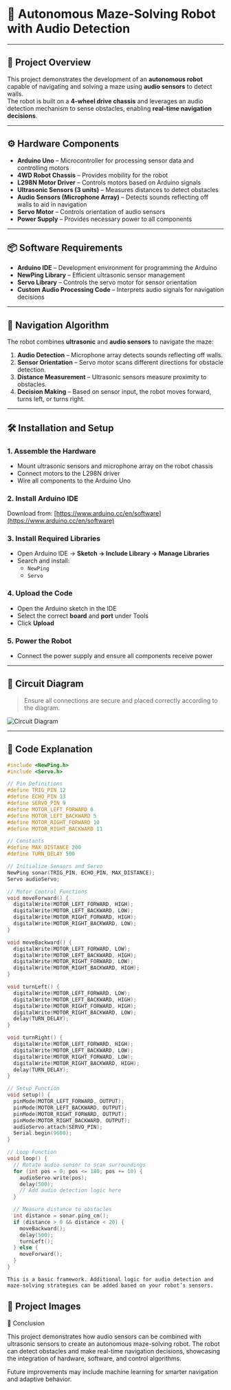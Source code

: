 # 🤖 Autonomous Maze-Solving Robot with Audio Detection

---

## 🧠 Project Overview

This project demonstrates the development of an **autonomous robot** capable of navigating and solving a maze using **audio sensors** to detect walls.  
The robot is built on a **4-wheel drive chassis** and leverages an audio detection mechanism to sense obstacles, enabling **real-time navigation decisions**.

---

## ⚙️ Hardware Components

- **Arduino Uno** – Microcontroller for processing sensor data and controlling motors  
- **4WD Robot Chassis** – Provides mobility for the robot  
- **L298N Motor Driver** – Controls motors based on Arduino signals  
- **Ultrasonic Sensors (3 units)** – Measures distances to detect obstacles  
- **Audio Sensors (Microphone Array)** – Detects sounds reflecting off walls to aid in navigation  
- **Servo Motor** – Controls orientation of audio sensors  
- **Power Supply** – Provides necessary power to all components  

---

## 📦 Software Requirements

- **Arduino IDE** – Development environment for programming the Arduino  
- **NewPing Library** – Efficient ultrasonic sensor management  
- **Servo Library** – Controls the servo motor for sensor orientation  
- **Custom Audio Processing Code** – Interprets audio signals for navigation decisions  

---

## 🧭 Navigation Algorithm

The robot combines **ultrasonic** and **audio sensors** to navigate the maze:

1. **Audio Detection** – Microphone array detects sounds reflecting off walls.  
2. **Sensor Orientation** – Servo motor scans different directions for obstacle detection.  
3. **Distance Measurement** – Ultrasonic sensors measure proximity to obstacles.  
4. **Decision Making** – Based on sensor input, the robot moves forward, turns left, or turns right.  

---

## 🛠️ Installation and Setup

### 1. Assemble the Hardware

- Mount ultrasonic sensors and microphone array on the robot chassis  
- Connect motors to the L298N driver  
- Wire all components to the Arduino Uno  

### 2. Install Arduino IDE

Download from: [https://www.arduino.cc/en/software](https://www.arduino.cc/en/software)  

### 3. Install Required Libraries

- Open Arduino IDE → **Sketch → Include Library → Manage Libraries**  
- Search and install:  
  - `NewPing`  
  - `Servo`  

### 4. Upload the Code

- Open the Arduino sketch in the IDE  
- Select the correct **board** and **port** under Tools  
- Click **Upload**  

### 5. Power the Robot

- Connect the power supply and ensure all components receive power  

---

## 📐 Circuit Diagram

> Ensure all connections are secure and placed correctly according to the diagram.

![Circuit Diagram](https://example.com/circuit-diagram.jpg)  

---

## 📄 Code Explanation

```cpp
#include <NewPing.h>
#include <Servo.h>

// Pin Definitions
#define TRIG_PIN 12
#define ECHO_PIN 13
#define SERVO_PIN 9
#define MOTOR_LEFT_FORWARD 6
#define MOTOR_LEFT_BACKWARD 5
#define MOTOR_RIGHT_FORWARD 10
#define MOTOR_RIGHT_BACKWARD 11

// Constants
#define MAX_DISTANCE 200
#define TURN_DELAY 500

// Initialize Sensors and Servo
NewPing sonar(TRIG_PIN, ECHO_PIN, MAX_DISTANCE);
Servo audioServo;

// Motor Control Functions
void moveForward() {
  digitalWrite(MOTOR_LEFT_FORWARD, HIGH);
  digitalWrite(MOTOR_LEFT_BACKWARD, LOW);
  digitalWrite(MOTOR_RIGHT_FORWARD, HIGH);
  digitalWrite(MOTOR_RIGHT_BACKWARD, LOW);
}

void moveBackward() {
  digitalWrite(MOTOR_LEFT_FORWARD, LOW);
  digitalWrite(MOTOR_LEFT_BACKWARD, HIGH);
  digitalWrite(MOTOR_RIGHT_FORWARD, LOW);
  digitalWrite(MOTOR_RIGHT_BACKWARD, HIGH);
}

void turnLeft() {
  digitalWrite(MOTOR_LEFT_FORWARD, LOW);
  digitalWrite(MOTOR_LEFT_BACKWARD, HIGH);
  digitalWrite(MOTOR_RIGHT_FORWARD, HIGH);
  digitalWrite(MOTOR_RIGHT_BACKWARD, LOW);
  delay(TURN_DELAY);
}

void turnRight() {
  digitalWrite(MOTOR_LEFT_FORWARD, HIGH);
  digitalWrite(MOTOR_LEFT_BACKWARD, LOW);
  digitalWrite(MOTOR_RIGHT_FORWARD, LOW);
  digitalWrite(MOTOR_RIGHT_BACKWARD, HIGH);
  delay(TURN_DELAY);
}

// Setup Function
void setup() {
  pinMode(MOTOR_LEFT_FORWARD, OUTPUT);
  pinMode(MOTOR_LEFT_BACKWARD, OUTPUT);
  pinMode(MOTOR_RIGHT_FORWARD, OUTPUT);
  pinMode(MOTOR_RIGHT_BACKWARD, OUTPUT);
  audioServo.attach(SERVO_PIN);
  Serial.begin(9600);
}

// Loop Function
void loop() {
  // Rotate audio sensor to scan surroundings
  for (int pos = 0; pos <= 180; pos += 10) {
    audioServo.write(pos);
    delay(500);
    // Add audio detection logic here
  }

  // Measure distance to obstacles
  int distance = sonar.ping_cm();
  if (distance > 0 && distance < 20) {
    moveBackward();
    delay(500);
    turnLeft();
  } else {
    moveForward();
  }
}
```
    This is a basic framework. Additional logic for audio detection and maze-solving strategies can be added based on your robot’s sensors.

## 📸 Project Images


📄 Conclusion

This project demonstrates how audio sensors can be combined with ultrasonic sensors to create an autonomous maze-solving robot.
The robot can detect obstacles and make real-time navigation decisions, showcasing the integration of hardware, software, and control algorithms.

Future improvements may include machine learning for smarter navigation and adaptive behavior.
